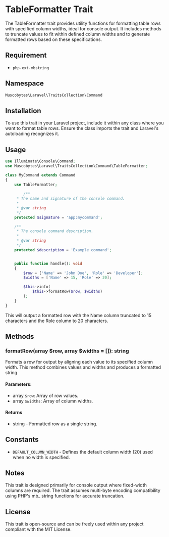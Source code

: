 # TableFormatter Trait
The TableFormatter trait provides utility functions for formatting table rows with specified column widths, ideal for
console output. It includes methods to truncate values to fit within defined column widths and to generate formatted
rows based on these specifications.

## Requirement
- `php-ext-mbstring`

## Namespace
```php
Muscobytes\Laravel\TraitsCollection\Command
```

## Installation
To use this trait in your Laravel project, include it within any class where you want to format table rows. Ensure the
class imports the trait and Laravel's autoloading recognizes it.

## Usage
```php
use Illuminate\Console\Command;
use Muscobytes\Laravel\TraitsCollection\Command\TableFormatter;

class MyCommand extends Command
{
    use TableFormatter;
    
        /**
     * The name and signature of the console command.
     *
     * @var string
     */
    protected $signature = 'app:mycommand';

    /**
     * The console command description.
     *
     * @var string
     */
    protected $description = 'Example command';


    public function handle(): void
    {
        $row = ['Name' => 'John Doe', 'Role' => 'Developer'];
        $widths = ['Name' => 15, 'Role' => 20];

        $this->info(
            $this->formatRow($row, $widths)
        );
    }
}
```

This will output a formatted row with the Name column truncated to 15 characters and the Role column to 20 characters.

## Methods

### formatRow(array $row, array $widths = []): string
Formats a row for output by aligning each value to its specified column width. This method combines values and widths
and produces a formatted string.

#### Parameters:
- array `$row`: Array of row values.
- array `$widths`: Array of column widths.

#### Returns
- string - Formatted row as a single string.

## Constants
- `DEFAULT_COLUMN_WIDTH` - Defines the default column width (20) used when no width is specified.

## Notes
This trait is designed primarily for console output where fixed-width columns are required.
The trait assumes multi-byte encoding compatibility using PHP's mb_ string functions for accurate truncation.

## License
This trait is open-source and can be freely used within any project compliant with the MIT License.
